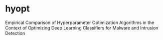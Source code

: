 # hyopt

Empirical Comparison of Hyperparameter Optimization Algorithms in the Context of Optimizing Deep Learning Classifiers for Malware and Intrusion Detection
